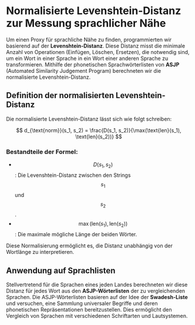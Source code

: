 # Normalisierte Levenshtein-Distanz zur Messung sprachlicher Nähe

Um einen Proxy für sprachliche Nähe zu finden, programmierten wir basierend auf der **Levenshtein-Distanz**. Diese Distanz misst die minimale Anzahl von Operationen (Einfügen, Löschen, Ersetzen), die notwendig sind, um ein Wort in einer Sprache in ein Wort einer anderen Sprache zu transformieren. Mithilfe der phonetischen Sprachwörterlisten von **ASJP** (Automated Similarity Judgement Program) berechneten wir die normalisierte Levenshtein-Distanz.

## Definition der normalisierten Levenshtein-Distanz

Die normalisierte Levenshtein-Distanz lässt sich wie folgt schreiben:

$$
d_{\text{norm}}(s_1, s_2) = \frac{D(s_1, s_2)}{\max(\text{len}(s_1), \text{len}(s_2))}
$$

### Bestandteile der Formel:

- $$D(s_1, s_2)$$: Die Levenshtein-Distanz zwischen den Strings $$s_1$$ und $$s_2$$.
- $$\max(\text{len}(s_1), \text{len}(s_2))$$: Die maximale mögliche Länge der beiden Wörter.

Diese Normalisierung ermöglicht es, die Distanz unabhängig von der Wortlänge zu interpretieren.

## Anwendung auf Sprachlisten

Stellvertretend für die Sprachen eines jeden Landes berechneten wir diese Distanz für jedes Wort aus den **ASJP-Wörterlisten** der zu vergleichenden Sprachen. Die ASJP-Wörterlisten basieren auf der Idee der **Swadesh-Liste** und versuchen, eine Sammlung universaler Begriffe und deren phonetischen Repräsentationen bereitzustellen. Dies ermöglicht den Vergleich von Sprachen mit verschiedenen Schriftarten und Lautsystemen.


